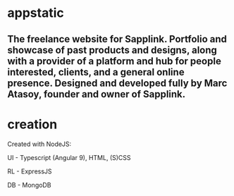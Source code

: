 # appstatic

The freelance website for Sapplink. Portfolio and showcase of past products and designs, along with a provider of a platform and hub for people interested, clients, and a general online presence. Designed and developed fully by Marc Atasoy, founder and owner of Sapplink.
--------------------
# creation

Created with NodeJS:

UI - Typescript (Angular 9), HTML, (S)CSS
  
RL - ExpressJS
  
DB - MongoDB

